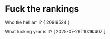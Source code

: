 # Fuck the rankings

Who the hell am I?
{ 20919524 }

What fucking year is it?
[ 2025-07-29T10:16:40Z ]
